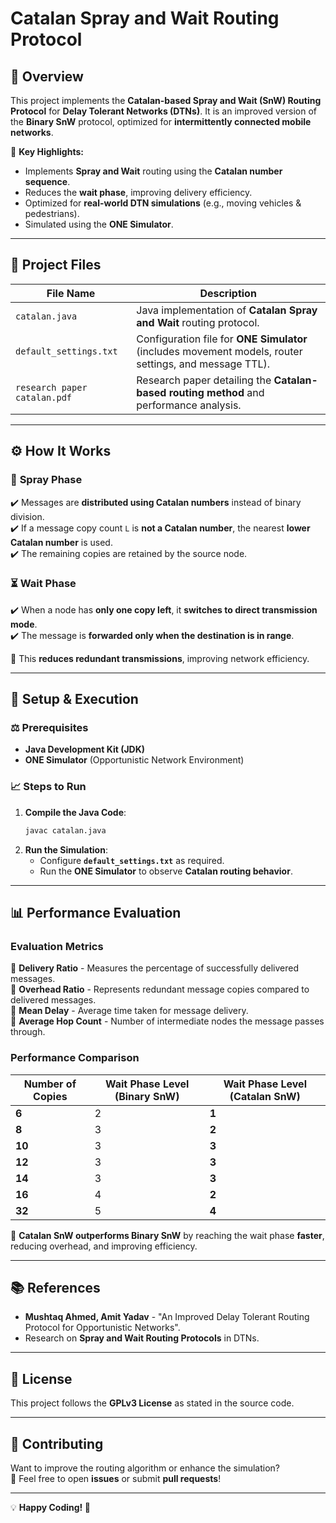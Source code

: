 # Catalan Spray and Wait Routing Protocol

## 📌 Overview
This project implements the **Catalan-based Spray and Wait (SnW) Routing Protocol** for **Delay Tolerant Networks (DTNs)**. It is an improved version of the **Binary SnW** protocol, optimized for **intermittently connected mobile networks**.

🔹 **Key Highlights:**
- Implements **Spray and Wait** routing using the **Catalan number sequence**.
- Reduces the **wait phase**, improving delivery efficiency.
- Optimized for **real-world DTN simulations** (e.g., moving vehicles & pedestrians).
- Simulated using the **ONE Simulator**.

---

## 📂 Project Files
| File Name                  | Description |
|----------------------------|-------------|
| `catalan.java`             | Java implementation of **Catalan Spray and Wait** routing protocol. |
| `default_settings.txt`     | Configuration file for **ONE Simulator** (includes movement models, router settings, and message TTL). |
| `research paper catalan.pdf` | Research paper detailing the **Catalan-based routing method** and performance analysis. |

---

## ⚙️ How It Works
### 🏹 **Spray Phase**
✔️ Messages are **distributed using Catalan numbers** instead of binary division.  
✔️ If a message copy count `L` is **not a Catalan number**, the nearest **lower Catalan number** is used.  
✔️ The remaining copies are retained by the source node.  

### ⏳ **Wait Phase**
✔️ When a node has **only one copy left**, it **switches to direct transmission mode**.  
✔️ The message is **forwarded only when the destination is in range**.  

🔹 This **reduces redundant transmissions**, improving network efficiency.

---

## 🚀 Setup & Execution

### ⚖️ **Prerequisites**
- **Java Development Kit (JDK)**
- **ONE Simulator** (Opportunistic Network Environment)

### 📈 **Steps to Run**
1. **Compile the Java Code**:
   ```sh
   javac catalan.java
   ```
2. **Run the Simulation**:
   - Configure **`default_settings.txt`** as required.
   - Run the **ONE Simulator** to observe **Catalan routing behavior**.

---

## 📊 Performance Evaluation
### **Evaluation Metrics**
📌 **Delivery Ratio** - Measures the percentage of successfully delivered messages.  
📌 **Overhead Ratio** - Represents redundant message copies compared to delivered messages.  
📌 **Mean Delay** - Average time taken for message delivery.  
📌 **Average Hop Count** - Number of intermediate nodes the message passes through.  

### **Performance Comparison**
| Number of Copies | Wait Phase Level (Binary SnW) | Wait Phase Level (Catalan SnW) |
|-----------------|-----------------------------|-----------------------------|
| **6**  | 2 | **1** |
| **8**  | 3 | **2** |
| **10** | 3 | **3** |
| **12** | 3 | **3** |
| **14** | 3 | **3** |
| **16** | 4 | **2** |
| **32** | 5 | **4** |

🔹 **Catalan SnW outperforms Binary SnW** by reaching the wait phase **faster**, reducing overhead, and improving efficiency.

---

## 📚 References
- **Mushtaq Ahmed, Amit Yadav** - "An Improved Delay Tolerant Routing Protocol for Opportunistic Networks".
- Research on **Spray and Wait Routing Protocols** in DTNs.

---

## 📝 License
This project follows the **GPLv3 License** as stated in the source code.

---

## 🤝 Contributing
Want to improve the routing algorithm or enhance the simulation?  
📩 Feel free to open **issues** or submit **pull requests**!  

---

💡 **Happy Coding! 🚀**


